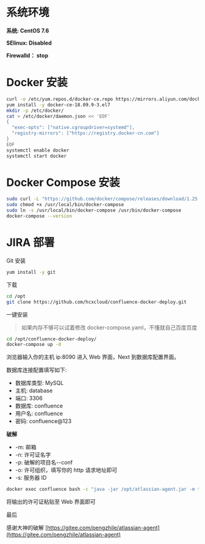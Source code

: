 # 系统环境
**系统: CentOS 7.6**

**SElinux: Disabled**

**Firewalld： stop**

# Docker 安装
```bash
curl -o /etc/yum.repos.d/docker-ce.repo https://mirrors.aliyun.com/docker-ce/linux/centos/docker-ce.repo
yum install -y docker-ce-18.09.9-3.el7
mkdir -p /etc/docker/
cat > /etc/docker/daemon.json << 'EOF'
{
  "exec-opts": ["native.cgroupdriver=systemd"],
  "registry-mirrors": ["https://registry.docker-cn.com"]
}
EOF
systemctl enable docker
systemctl start docker
```

# Docker Compose 安装
```bash
sudo curl -L "https://github.com/docker/compose/releases/download/1.25.0/docker-compose-$(uname -s)-$(uname -m)" -o /usr/local/bin/docker-compose
sudo chmod +x /usr/local/bin/docker-compose
sudo ln -s /usr/local/bin/docker-compose /usr/bin/docker-compose
docker-compose --version
```



# JIRA 部署
Git 安装
```bash
yum install -y git
```
下载
```bash
cd /opt
git clone https://github.com/hcxcloud/confluence-docker-deploy.git
```
一键安装
> 如果内存不够可以试着修改 docker-compose.yaml，不懂就自己百度百度

```bash
cd /opt/confluence-docker-deploy/
docker-compose up -d
```

浏览器输入你的主机 ip:8090 进入 Web 界面，Next 到数据库配置界面。

数据库连接配置填写如下:
- 数据库类型: MySQL
- 主机: database
- 端口: 3306
- 数据库: confluence
- 用户名: confluence
- 密码: confluence@123

**破解**
- -m: 邮箱
- -n: 许可证名字
- -p: 破解的项目名--conf
- -o: 许可组织，填写你的 http 请求地址即可
- -s: 服务器 ID

```bash
docker exec confluence bash -c "java -jar /opt/atlassian-agent.jar -m test@test.com -n test -p conf -o http://192.168.1.100:8090/ -s BQ1E-VJE3-GM70-3NM0"
```
将输出的许可证粘贴至 Web 界面即可

最后

感谢大神的破解 [https://gitee.com/pengzhile/atlassian-agent](https://gitee.com/pengzhile/atlassian-agent)
